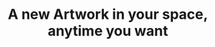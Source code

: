 ---
title: A new Artwork in your space, anytime you want
titleGR: Ένα νέο Έργο στο χώρο σας, όποτε το θελήσετε
content: >-
  We are here to change the way you think and experience Art. So give us your hand and let us take you to your first... Artventure. Get original Art in your home, office, workspace or even your hotel, without spending a fortune.
  
  Explore new, upcoming or well established artists from all over Greece, and experience Art as a Service.

  Explore, rent and enjoy Art.
contentGR: >-
  Είμαστε εδώ για να αλλάξουμε τον τρόπο που σκέφτεστε και βιώνετε την Τέχνη. Γι’ αυτό δώστε μας το χέρι και αφήστε μας να σας πάρουμε μαζί στην πρώτη σας... Artventure. Διαλέξτε πρωτότυπα Έργα για το σπίτι, το γραφείο ή ακόμα και για το ξενοδοχείο χωρίς να ξοδέψετε μια περιουσία.
  
  Εξερευνήστε νέους, πολλά υποσχόμενους ή καταξιωμένους καλλιτέχνες απ' όλη την Ελλάδα, και βιώστε την Τέχνη ως Υπηρεσία.

  Εξερευνήστε, νοικιάστε και απολαύστε Τέχνη.
---